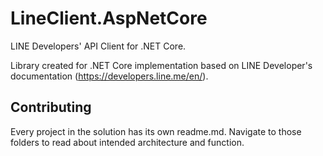 

LineClient.AspNetCore
============

LINE Developers' API Client for .NET Core.

Library created for .NET Core implementation based on LINE Developer's documentation (https://developers.line.me/en/).

## Contributing

Every project in the solution has its own readme.md. Navigate to those folders to read about intended architecture and function.
